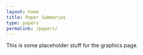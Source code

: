 ```yaml
---
layout: home
title: Paper Summaries
type: papers
permalink: /papers/
---
```


This is some placeholder stuff for the graphics page. 